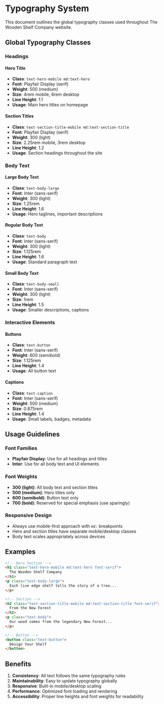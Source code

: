 # Typography System

This document outlines the global typography classes used throughout The Wooden Shelf Company website.

## Global Typography Classes

### Headings

#### Hero Title
- **Class**: `text-hero-mobile md:text-hero`
- **Font**: Playfair Display (serif)
- **Weight**: 500 (medium)
- **Size**: 4rem mobile, 6rem desktop
- **Line Height**: 1.1
- **Usage**: Main hero titles on homepage

#### Section Titles
- **Class**: `text-section-title-mobile md:text-section-title`
- **Font**: Playfair Display (serif)
- **Weight**: 300 (light)
- **Size**: 2.25rem mobile, 3rem desktop
- **Line Height**: 1.2
- **Usage**: Section headings throughout the site

### Body Text

#### Large Body Text
- **Class**: `text-body-large`
- **Font**: Inter (sans-serif)
- **Weight**: 300 (light)
- **Size**: 1.25rem
- **Line Height**: 1.6
- **Usage**: Hero taglines, important descriptions

#### Regular Body Text
- **Class**: `text-body`
- **Font**: Inter (sans-serif)
- **Weight**: 300 (light)
- **Size**: 1.125rem
- **Line Height**: 1.6
- **Usage**: Standard paragraph text

#### Small Body Text
- **Class**: `text-body-small`
- **Font**: Inter (sans-serif)
- **Weight**: 300 (light)
- **Size**: 1rem
- **Line Height**: 1.5
- **Usage**: Smaller descriptions, captions

### Interactive Elements

#### Buttons
- **Class**: `text-button`
- **Font**: Inter (sans-serif)
- **Weight**: 600 (semibold)
- **Size**: 1.125rem
- **Line Height**: 1.4
- **Usage**: All button text

#### Captions
- **Class**: `text-caption`
- **Font**: Inter (sans-serif)
- **Weight**: 500 (medium)
- **Size**: 0.875rem
- **Line Height**: 1.4
- **Usage**: Small labels, badges, metadata

## Usage Guidelines

### Font Families
- **Playfair Display**: Use for all headings and titles
- **Inter**: Use for all body text and UI elements

### Font Weights
- **300 (light)**: All body text and section titles
- **500 (medium)**: Hero titles only
- **600 (semibold)**: Button text only
- **700 (bold)**: Reserved for special emphasis (use sparingly)

### Responsive Design
- Always use mobile-first approach with `md:` breakpoints
- Hero and section titles have separate mobile/desktop classes
- Body text scales appropriately across devices

## Examples

```html
<!-- Hero Section -->
<h1 class="text-hero-mobile md:text-hero font-serif">
  The Wooden Shelf Company
</h1>
<p class="text-body-large">
  Each live edge shelf tells the story of a tree...
</p>

<!-- Section -->
<h2 class="text-section-title-mobile md:text-section-title font-serif">
  From the New Forest
</h2>
<p class="text-body">
  Our wood comes from the legendary New Forest...
</p>

<!-- Button -->
<button class="text-button">
  Design Your Shelf
</button>
```

## Benefits

1. **Consistency**: All text follows the same typography rules
2. **Maintainability**: Easy to update typography globally
3. **Responsive**: Built-in mobile/desktop scaling
4. **Performance**: Optimized font loading and rendering
5. **Accessibility**: Proper line heights and font weights for readability
